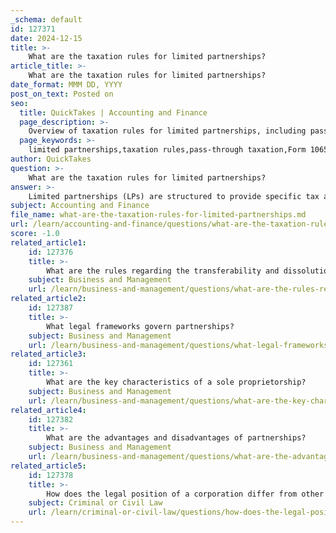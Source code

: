 ```yaml
---
_schema: default
id: 127371
date: 2024-12-15
title: >-
    What are the taxation rules for limited partnerships?
article_title: >-
    What are the taxation rules for limited partnerships?
date_format: MMM DD, YYYY
post_on_text: Posted on
seo:
  title: QuickTakes | Accounting and Finance
  page_description: >-
    Overview of taxation rules for limited partnerships, including pass-through taxation, filing requirements, self-employment tax implications, special allocations of income, deductibility of losses, and state compliance.
  page_keywords: >-
    limited partnerships,taxation rules,pass-through taxation,Form 1065,self-employment tax,Schedule K-1,special allocations,deductibility of losses,state compliance
author: QuickTakes
question: >-
    What are the taxation rules for limited partnerships?
answer: >-
    Limited partnerships (LPs) are structured to provide specific tax advantages, primarily through a mechanism known as pass-through taxation. Here are the key taxation rules and implications for limited partnerships:\n\n1. **Pass-Through Taxation**: Limited partnerships do not pay income tax at the entity level. Instead, profits and losses "pass through" to the individual partners. Each partner reports their share of the partnership's income or loss on their personal tax returns. This structure helps avoid double taxation, which is common in corporations.\n\n2. **Filing Requirements**: Limited partnerships must file an annual tax return to report their income, deductions, losses, and gains. This return is typically done using Form 1065, which is the U.S. Return of Partnership Income. Each partner will receive a Schedule K-1, which details their share of the partnership's income, deductions, and credits.\n\n3. **Self-Employment Tax Implications**: Limited partners generally do not have to pay self-employment taxes on their share of the partnership's income, as they are not involved in the day-to-day management of the business. However, general partners, who manage the partnership, are subject to self-employment taxes on their share of the income.\n\n4. **Special Allocations**: Limited partnerships can opt for special allocations of income and losses through their operating agreement. This allows partners to distribute profits in a manner that may differ from their ownership interests, provided that the allocations have substantial economic effect.\n\n5. **Deductibility of Losses**: Limited partners can deduct their share of the partnership's losses on their tax returns, but there are restrictions. For instance, losses may be limited by the amount of the partner's investment in the partnership and their basis in the partnership.\n\n6. **State Compliance**: Each state has its own compliance rules regarding limited partnerships, which can influence operational costs and tax obligations. It is essential for limited partnerships to be aware of and adhere to these state-specific regulations.\n\nIn summary, limited partnerships benefit from a favorable tax structure that allows for pass-through taxation, minimizing the tax burden on the entity itself and providing flexibility in income allocation among partners. However, partners must navigate specific filing requirements and understand the implications of their roles within the partnership to optimize their tax situation.
subject: Accounting and Finance
file_name: what-are-the-taxation-rules-for-limited-partnerships.md
url: /learn/accounting-and-finance/questions/what-are-the-taxation-rules-for-limited-partnerships
score: -1.0
related_article1:
    id: 127376
    title: >-
        What are the rules regarding the transferability and dissolution of an LLC?
    subject: Business and Management
    url: /learn/business-and-management/questions/what-are-the-rules-regarding-the-transferability-and-dissolution-of-an-llc
related_article2:
    id: 127387
    title: >-
        What legal frameworks govern partnerships?
    subject: Business and Management
    url: /learn/business-and-management/questions/what-legal-frameworks-govern-partnerships
related_article3:
    id: 127361
    title: >-
        What are the key characteristics of a sole proprietorship?
    subject: Business and Management
    url: /learn/business-and-management/questions/what-are-the-key-characteristics-of-a-sole-proprietorship
related_article4:
    id: 127382
    title: >-
        What are the advantages and disadvantages of partnerships?
    subject: Business and Management
    url: /learn/business-and-management/questions/what-are-the-advantages-and-disadvantages-of-partnerships
related_article5:
    id: 127378
    title: >-
        How does the legal position of a corporation differ from other business forms?
    subject: Criminal or Civil Law
    url: /learn/criminal-or-civil-law/questions/how-does-the-legal-position-of-a-corporation-differ-from-other-business-forms
---
```


&nbsp;